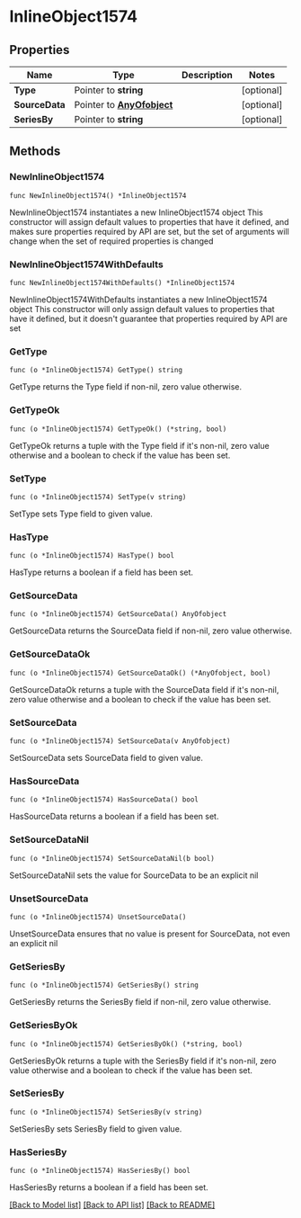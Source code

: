 # InlineObject1574

## Properties

Name | Type | Description | Notes
------------ | ------------- | ------------- | -------------
**Type** | Pointer to **string** |  | [optional] 
**SourceData** | Pointer to [**AnyOfobject**](anyOf&lt;object&gt;.md) |  | [optional] 
**SeriesBy** | Pointer to **string** |  | [optional] 

## Methods

### NewInlineObject1574

`func NewInlineObject1574() *InlineObject1574`

NewInlineObject1574 instantiates a new InlineObject1574 object
This constructor will assign default values to properties that have it defined,
and makes sure properties required by API are set, but the set of arguments
will change when the set of required properties is changed

### NewInlineObject1574WithDefaults

`func NewInlineObject1574WithDefaults() *InlineObject1574`

NewInlineObject1574WithDefaults instantiates a new InlineObject1574 object
This constructor will only assign default values to properties that have it defined,
but it doesn't guarantee that properties required by API are set

### GetType

`func (o *InlineObject1574) GetType() string`

GetType returns the Type field if non-nil, zero value otherwise.

### GetTypeOk

`func (o *InlineObject1574) GetTypeOk() (*string, bool)`

GetTypeOk returns a tuple with the Type field if it's non-nil, zero value otherwise
and a boolean to check if the value has been set.

### SetType

`func (o *InlineObject1574) SetType(v string)`

SetType sets Type field to given value.

### HasType

`func (o *InlineObject1574) HasType() bool`

HasType returns a boolean if a field has been set.

### GetSourceData

`func (o *InlineObject1574) GetSourceData() AnyOfobject`

GetSourceData returns the SourceData field if non-nil, zero value otherwise.

### GetSourceDataOk

`func (o *InlineObject1574) GetSourceDataOk() (*AnyOfobject, bool)`

GetSourceDataOk returns a tuple with the SourceData field if it's non-nil, zero value otherwise
and a boolean to check if the value has been set.

### SetSourceData

`func (o *InlineObject1574) SetSourceData(v AnyOfobject)`

SetSourceData sets SourceData field to given value.

### HasSourceData

`func (o *InlineObject1574) HasSourceData() bool`

HasSourceData returns a boolean if a field has been set.

### SetSourceDataNil

`func (o *InlineObject1574) SetSourceDataNil(b bool)`

 SetSourceDataNil sets the value for SourceData to be an explicit nil

### UnsetSourceData
`func (o *InlineObject1574) UnsetSourceData()`

UnsetSourceData ensures that no value is present for SourceData, not even an explicit nil
### GetSeriesBy

`func (o *InlineObject1574) GetSeriesBy() string`

GetSeriesBy returns the SeriesBy field if non-nil, zero value otherwise.

### GetSeriesByOk

`func (o *InlineObject1574) GetSeriesByOk() (*string, bool)`

GetSeriesByOk returns a tuple with the SeriesBy field if it's non-nil, zero value otherwise
and a boolean to check if the value has been set.

### SetSeriesBy

`func (o *InlineObject1574) SetSeriesBy(v string)`

SetSeriesBy sets SeriesBy field to given value.

### HasSeriesBy

`func (o *InlineObject1574) HasSeriesBy() bool`

HasSeriesBy returns a boolean if a field has been set.


[[Back to Model list]](../README.md#documentation-for-models) [[Back to API list]](../README.md#documentation-for-api-endpoints) [[Back to README]](../README.md)


